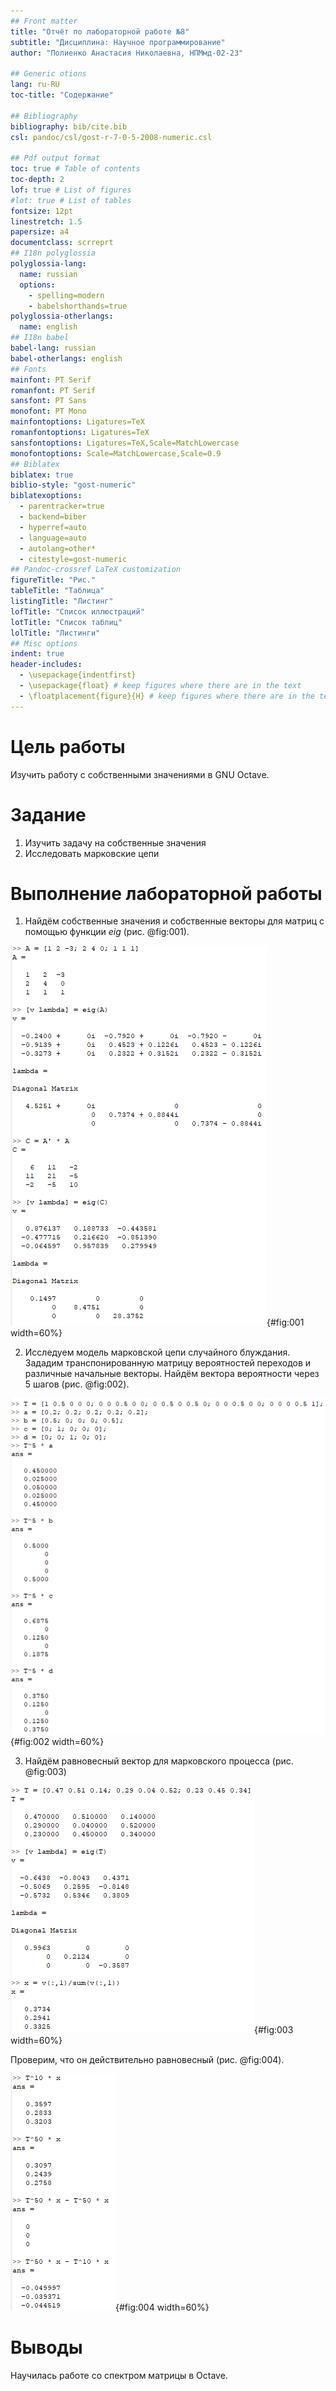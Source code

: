```yaml
---
## Front matter
title: "Отчёт по лабораторной работе №8"
subtitle: "Дисциплина: Научное программирование"
author: "Полиенко Анастасия Николаевна, НПМмд-02-23"

## Generic otions
lang: ru-RU
toc-title: "Содержание"

## Bibliography
bibliography: bib/cite.bib
csl: pandoc/csl/gost-r-7-0-5-2008-numeric.csl

## Pdf output format
toc: true # Table of contents
toc-depth: 2
lof: true # List of figures
#lot: true # List of tables
fontsize: 12pt
linestretch: 1.5
papersize: a4
documentclass: scrreprt
## I18n polyglossia
polyglossia-lang:
  name: russian
  options:
	- spelling=modern
	- babelshorthands=true
polyglossia-otherlangs:
  name: english
## I18n babel
babel-lang: russian
babel-otherlangs: english
## Fonts
mainfont: PT Serif
romanfont: PT Serif
sansfont: PT Sans
monofont: PT Mono
mainfontoptions: Ligatures=TeX
romanfontoptions: Ligatures=TeX
sansfontoptions: Ligatures=TeX,Scale=MatchLowercase
monofontoptions: Scale=MatchLowercase,Scale=0.9
## Biblatex
biblatex: true
biblio-style: "gost-numeric"
biblatexoptions:
  - parentracker=true
  - backend=biber
  - hyperref=auto
  - language=auto
  - autolang=other*
  - citestyle=gost-numeric
## Pandoc-crossref LaTeX customization
figureTitle: "Рис."
tableTitle: "Таблица"
listingTitle: "Листинг"
lofTitle: "Список иллюстраций"
lotTitle: "Список таблиц"
lolTitle: "Листинги"
## Misc options
indent: true
header-includes:
  - \usepackage{indentfirst}
  - \usepackage{float} # keep figures where there are in the text
  - \floatplacement{figure}{H} # keep figures where there are in the text
---
```


# Цель работы

Изучить работу с собственными значениями в GNU Octave.

# Задание

1. Изучить задачу на собственные значения
1. Исследовать марковские цепи

# Выполнение лабораторной работы

1. Найдём собственные значения и собственные векторы для матриц с помощью функции *eig* (рис. @fig:001).

![Собственные значения и векторы](image/1.png){#fig:001 width=60%}

2. Исследуем модель марковской цепи случайного блуждания. Зададим транспонированную матрицу вероятностей переходов и различные начальные векторы. Найдём вектора вероятности через 5 шагов (рис. @fig:002).

![Марковская цепь через 5 шагов](image/2.png){#fig:002 width=60%}

3. Найдём равновесный вектор для марковского процесса (рис. @fig:003)  

![Нахождение равновесного вектора](image/3.png){#fig:003 width=60%}

Проверим, что он действительно равновесный (рис. @fig:004).

![Проверка](image/4.png){#fig:004 width=60%}

# Выводы

Научилась работе со спектром матрицы в Octave.
